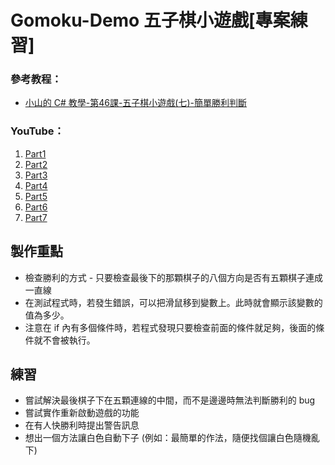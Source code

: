 # Gomoku-Demo 五子棋小遊戲[專案練習]

### 參考教程：
  - [小山的 C# 教學-第46課-五子棋小遊戲(七)-簡單勝利判斷](https://slmtsite.blogspot.com/2018/01/c-46.html)

### YouTube：
  1. [Part1](https://youtu.be/kL1KG-bitG4?si=oqM-GRIFdmf5DECb)
  2. [Part2](https://youtu.be/_0ZC7TJUBCQ?si=frWtLWoB9qsYtC4v)
  3. [Part3](https://youtu.be/2VzO76N74ao?si=0fJE2TTLItnWUXme)
  4. [Part4](https://youtu.be/apQrPURLYZU?si=ARHr0PF8U5yhMv9a)
  5. [Part5](https://youtu.be/yzljXSB6Urw?si=_5Noohu263j9DUfe)
  6. [Part6](https://youtu.be/hZx9p9EgI5g?si=E35AyEYpI4snZt5D)
  7. [Part7](https://youtu.be/LSg15Q54TeI?si=cJ46MJOnIyjT0_zm)

## 製作重點
  - 檢查勝利的方式 - 只要檢查最後下的那顆棋子的八個方向是否有五顆棋子連成一直線
  - 在測試程式時，若發生錯誤，可以把滑鼠移到變數上。此時就會顯示該變數的值為多少。
  - 注意在 if 內有多個條件時，若程式發現只要檢查前面的條件就足夠，後面的條件就不會被執行。


## 練習
  - 嘗試解決最後棋子下在五顆連線的中間，而不是邊邊時無法判斷勝利的 bug
  - 嘗試實作重新啟動遊戲的功能
  - 在有人快勝利時提出警告訊息
  - 想出一個方法讓白色自動下子 (例如：最簡單的作法，隨便找個讓白色隨機亂下)
